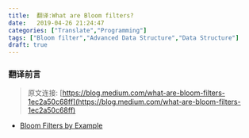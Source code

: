 ```yaml
---
title:  翻译:What are Bloom filters?
date:   2019-04-26 21:24:47
categories: ["Translate","Programming"]
tags: ["Bloom filter","Advanced Data Structure","Data Structure"]
draft: true
---
```



### 翻译前言


> 原文连接: [https://blog.medium.com/what-are-bloom-filters-1ec2a50c68ff](https://blog.medium.com/what-are-bloom-filters-1ec2a50c68ff)

- [Bloom Filters by Example](https://llimllib.github.io/bloomfilter-tutorial/zh_CN/)

